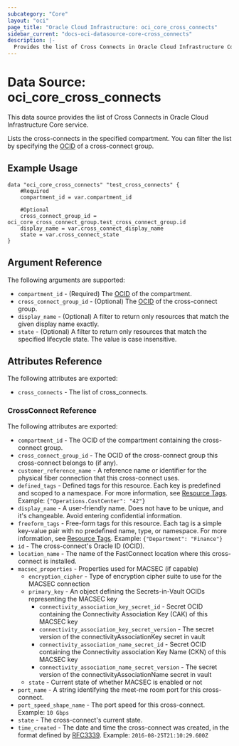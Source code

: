 ```yaml
---
subcategory: "Core"
layout: "oci"
page_title: "Oracle Cloud Infrastructure: oci_core_cross_connects"
sidebar_current: "docs-oci-datasource-core-cross_connects"
description: |-
  Provides the list of Cross Connects in Oracle Cloud Infrastructure Core service
---
```


# Data Source: oci_core_cross_connects
This data source provides the list of Cross Connects in Oracle Cloud Infrastructure Core service.

Lists the cross-connects in the specified compartment. You can filter the list
by specifying the [OCID](https://docs.cloud.oracle.com/iaas/Content/General/Concepts/identifiers.htm) of a cross-connect group.


## Example Usage

```hcl
data "oci_core_cross_connects" "test_cross_connects" {
	#Required
	compartment_id = var.compartment_id

	#Optional
	cross_connect_group_id = oci_core_cross_connect_group.test_cross_connect_group.id
	display_name = var.cross_connect_display_name
	state = var.cross_connect_state
}
```

## Argument Reference

The following arguments are supported:

* `compartment_id` - (Required) The [OCID](https://docs.cloud.oracle.com/iaas/Content/General/Concepts/identifiers.htm) of the compartment.
* `cross_connect_group_id` - (Optional) The [OCID](https://docs.cloud.oracle.com/iaas/Content/General/Concepts/identifiers.htm) of the cross-connect group.
* `display_name` - (Optional) A filter to return only resources that match the given display name exactly. 
* `state` - (Optional) A filter to return only resources that match the specified lifecycle state. The value is case insensitive. 


## Attributes Reference

The following attributes are exported:

* `cross_connects` - The list of cross_connects.

### CrossConnect Reference

The following attributes are exported:

* `compartment_id` - The OCID of the compartment containing the cross-connect group.
* `cross_connect_group_id` - The OCID of the cross-connect group this cross-connect belongs to (if any). 
* `customer_reference_name` - A reference name or identifier for the physical fiber connection that this cross-connect uses. 
* `defined_tags` - Defined tags for this resource. Each key is predefined and scoped to a namespace. For more information, see [Resource Tags](https://docs.cloud.oracle.com/iaas/Content/General/Concepts/resourcetags.htm).  Example: `{"Operations.CostCenter": "42"}` 
* `display_name` - A user-friendly name. Does not have to be unique, and it's changeable. Avoid entering confidential information. 
* `freeform_tags` - Free-form tags for this resource. Each tag is a simple key-value pair with no predefined name, type, or namespace. For more information, see [Resource Tags](https://docs.cloud.oracle.com/iaas/Content/General/Concepts/resourcetags.htm).  Example: `{"Department": "Finance"}` 
* `id` - The cross-connect's Oracle ID (OCID).
* `location_name` - The name of the FastConnect location where this cross-connect is installed. 
* `macsec_properties` - Properties used for MACSEC (if capable)
	* `encryption_cipher` - Type of encryption cipher suite to use for the MACSEC connection
	* `primary_key` - An object defining the Secrets-in-Vault OCIDs representing the MACSEC key
		* `connectivity_association_key_secret_id` - Secret OCID containing the Connectivity Association Key (CAK) of this MACSEC key
		* `connectivity_association_key_secret_version` - The secret version of the connectivityAssociationKey secret in vault
		* `connectivity_association_name_secret_id` - Secret OCID containing the Connectivity association Key Name (CKN) of this MACSEC key
		* `connectivity_association_name_secret_version` - The secret version of the connectivityAssociationName secret in vault
	* `state` - Current state of whether MACSEC is enabled or not
* `port_name` - A string identifying the meet-me room port for this cross-connect.
* `port_speed_shape_name` - The port speed for this cross-connect.  Example: `10 Gbps` 
* `state` - The cross-connect's current state.
* `time_created` - The date and time the cross-connect was created, in the format defined by [RFC3339](https://tools.ietf.org/html/rfc3339).  Example: `2016-08-25T21:10:29.600Z` 

